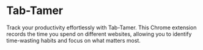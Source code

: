 # Tab-Tamer
Track your productivity effortlessly with Tab-Tamer. This Chrome extension records the time you spend on different websites, allowing you to identify time-wasting habits and focus on what matters most. 
